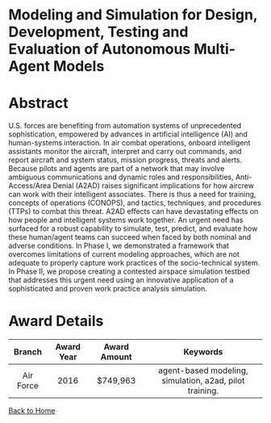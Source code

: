 
Modeling and Simulation for Design, Development, Testing and Evaluation of Autonomous Multi-Agent Models
========================================================================================================

# Abstract


U.S. forces are benefiting from automation systems of unprecedented sophistication, empowered by advances in artificial intelligence (AI) and human-systems interaction. In air combat operations, onboard intelligent assistants monitor the aircraft, interpret and carry out commands, and report aircraft and system status, mission progress, threats and alerts. Because pilots and agents are part of a network that may involve ambiguous communications and dynamic roles and responsibilities, Anti-Access/Area Denial (A2AD) raises significant implications for how aircrew can work with their intelligent associates. There is thus a need for training, concepts of operations (CONOPS), and tactics, techniques, and procedures (TTPs) to combat this threat. A2AD effects can have devastating effects on how people and intelligent systems work together. An urgent need has surfaced for a robust capability to simulate, test, predict, and evaluate how these human/agent teams can succeed when faced by both nominal and adverse conditions. In Phase I, we demonstrated a framework that overcomes limitations of current modeling approaches, which are not adequate to properly capture work practices of the socio-technical system. In Phase II, we propose creating a contested airspace simulation testbed that addresses this urgent need using an innovative application of a sophisticated and proven work practice analysis simulation.  

# Award Details

|Branch|Award Year|Award Amount|Keywords|
| :---: | :---: | :---: | :---: |
|Air Force|2016|$749,963|agent-based modeling, simulation, a2ad, pilot training.|
  
  


[Back to Home](https://github.com/chrischow/dod_sbir_awards/DJ/#1366)